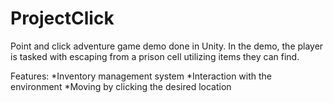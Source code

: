 # ProjectClick

Point and click adventure game demo done in Unity.
In the demo, the player is tasked with escaping from a prison cell utilizing items they can find.

Features:
*Inventory management system
*Interaction with the environment
*Moving by clicking the desired location
